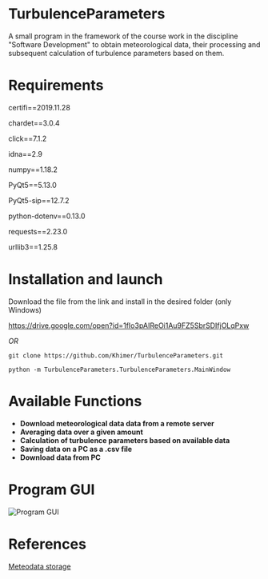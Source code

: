 # TurbulenceParameters
A small program in the framework of the course work in the discipline 
"Software Development" to obtain meteorological data, their processing and 
subsequent calculation of turbulence parameters based on them.

# Requirements
  certifi==2019.11.28

  chardet==3.0.4

  click==7.1.2

  idna==2.9

  numpy==1.18.2

  PyQt5==5.13.0

  PyQt5-sip==12.7.2

  python-dotenv==0.13.0

  requests==2.23.0

  urllib3==1.25.8

# Installation and launch
  Download the file from the link and install in the desired folder (only Windows)
  
  https://drive.google.com/open?id=1fIo3pAIReOi1Au9FZ5SbrSDIfjOLqPxw
  
  *OR*
  
  `git clone https://github.com/Khimer/TurbulenceParameters.git`

  `python -m TurbulenceParameters.TurbulenceParameters.MainWindow`
  
# Available Functions
  * **Download meteorological data data from a remote server**
  * **Averaging data over a given amount**
  * **Calculation of turbulence parameters based on available data**
  * **Saving data on a PC as a .csv file**
  * **Download data from PC**
# Program GUI  
  ![Program GUI](https://i.ibb.co/Fs81WqQ/Main-Window.png)
  
# References
  [Meteodata storage](http://amk030.imces.ru/meteodata/AMK_030_BIN/)
  
